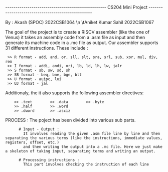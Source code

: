 -------------------------------------------------- CS204 Mini Project --------------------------------------------------

By :  Akash (SPOC)         2022CSB1064 \n
      \tAniket Kumar Sahil   2022CSB1067

The goal of the project is to create a RISCV assembler (like the one of Venus)
 it takes an assembly code from a .asm file as input and then generate its machine code in a .mc file as output.
  Our assembler supports 31 different instructions. These include :
   
     >> R format - add, and, or, sll, slt, sra, srl, sub, xor, mul, div, rem
     >> I format - addi, andi, ori, lb, ld, lh, lw, jalr
     >> S format - sb, sw, sd, sh
     >> SB format - beq, bne, bge, blt
     >> U format - auipc, lui
     >> UJ format - jal
     
  Additionaly, the it also supports the following assembler directives: 
                      
        >> .text        >> .data        >> .byte
        >> .half        >> .word
        >> .dword       >> .asciz

  PROCESS :
    The poject has been divided into various sub parts.
          
          # Input - Output :
            It involves reading the given .asm file line by line and then separating the various terms (like the instructions, immediate values, registers, offset, etc.)
            and then writing the output into a .mc file. Here we just make a skeleton of taking input, separating terms and writing an output.
          
          # Processing instructions :
            This part involves checking the instruction of each line 
      
        
